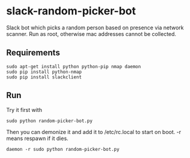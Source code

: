 # slack-random-picker-bot
Slack bot which picks a random person based on presence via network scanner. Run as root, otherwise mac addresses cannot be collected.

## Requirements
```
sudo apt-get install python python-pip nmap daemon
sudo pip install python-nmap
sudo pip install slackclient
```

## Run
Try it first with
```
sudo python random-picker-bot.py
```
Then you can demonize it and add it to /etc/rc.local to start on boot.
-r means respawn if it dies.
```
daemon -r sudo python random-picker-bot.py
```
